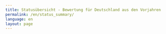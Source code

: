 ```yaml
---
title: Statusübersicht - Bewertung für Deutschland aus den Vorjahren
permalink: /en/status_summary/
language: en
layout: page
---
```

